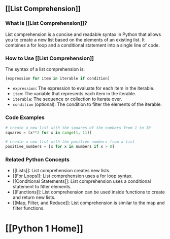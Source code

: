 ## [[List Comprehension]]

### What is [[List Comprehension]]?
List comprehension is a concise and readable syntax in Python that allows you to create a new list based on the elements of an existing list. It combines a for loop and a conditional statement into a single line of code.

### How to Use [[List Comprehension]]
The syntax of a list comprehension is:

```python
[expression for item in iterable if condition]
```

- `expression`: The expression to evaluate for each item in the iterable.
- `item`: The variable that represents each item in the iterable.
- `iterable`: The sequence or collection to iterate over.
- `condition` (optional): The condition to filter the elements of the iterable.

### Code Examples
```python
# create a new list with the squares of the numbers from 1 to 10
squares = [x**2 for x in range(1, 11)]

# create a new list with the positive numbers from a list
positive_numbers = [x for x in numbers if x > 0]
```

### Related Python Concepts

- [[Lists]]: List comprehension creates new lists.
- [[For Loops]]: List comprehension uses a for loop syntax.
- [[Conditional Statements]]: List comprehension uses a conditional statement to filter elements.
- [[Functions]]: List comprehension can be used inside functions to create and return new lists.
- [[Map, Filter, and Reduce]]: List comprehension is similar to the map and filter functions.
# [[Python 1 Home]]